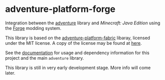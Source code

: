 # adventure-platform-forge

Integration between the [adventure](https://github.com/KyoriPowered/adventure) library and *Minecraft: Java Edition* using the [Forge](https://minecraftforge.net) modding system.

This library is based on the [adventure-platform-fabric](https://github.com/KyoriPowered/adventure-platform-fabric) libaray, licensed under the MIT license. 
A copy of the license may be found at [here](./docs/LICENSE-adventure-platform-fabric).

See the [documentation](https://docs.adventure.kyori.net/platform/fabric.html) for usage and dependency information for this project and the main `adventure` library.

This library is still in very early development stage. More info will come later.